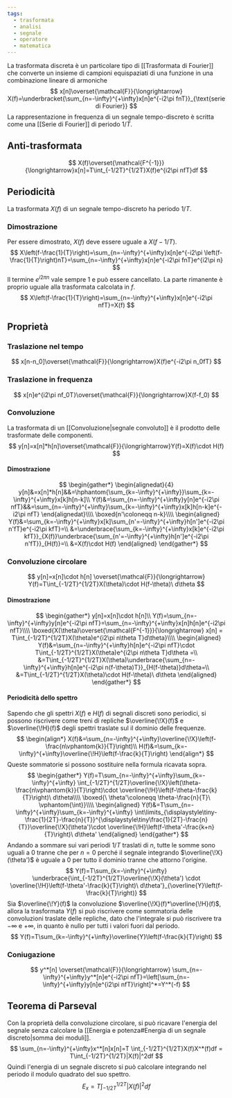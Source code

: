 ```yaml
---
tags:
  - trasformata
  - analisi
  - segnale
  - operatore
  - matematica
---
```

La trasformata discreta è un particolare tipo di [[Trasformata di Fourier]] che converte un insieme di campioni equispaziati di una funzione in una combinazione lineare di armoniche
$$
x[n]\overset{\mathcal{F}}{\longrightarrow} X(f)=\underbracket{\sum_{n=-\infty}^{+\infty}x[n]e^{-i2\pi fnT}}_{\text{serie di Fourier}}
$$
La rappresentazione in frequenza di un segnale tempo-discreto è scritta come una [[Serie di Fourier]] di periodo $1/T$.
## Anti-trasformata
$$
X(f)\overset{\mathcal{F^{-1}}}{\longrightarrow}x[n]=T\int_{-1/2T}^{1/2T}X(f)e^{i2\pi nfT}df
$$
## Periodicità
La trasformata $X(f)$ di un segnale tempo-discreto ha periodo $1/T$.
### Dimostrazione
Per essere dimostrato, $X(f)$ deve essere uguale a $X(f-1/T)$.
$$
X\left(f-\frac{1}{T}\right)=\sum_{n=-\infty}^{+\infty}x[n]e^{-i2\pi \left(f-\frac{1}{T}\right)nT}=\sum_{n=-\infty}^{+\infty}x[n]e^{-i2\pi fnT}e^{i2\pi n}
$$
Il termine $e^{i2\pi n}$ vale sempre $1$ e può essere cancellato. La parte rimanente è proprio uguale alla trasformata calcolata in $f$.
$$
X\left(f-\frac{1}{T}\right)=\sum_{n=-\infty}^{+\infty}x[n]e^{-i2\pi nfT}=X(f)
$$
## Proprietà
### Traslazione nel tempo
$$
x[n-n_0]\overset{\mathcal{F}}{\longrightarrow}X(f)e^{-i2\pi n_0fT}
$$
### Traslazione in frequenza
$$
x[n]e^{i2\pi nf_0T}\overset{\mathcal{F}}{\longrightarrow}X(f-f_0)
$$
### Convoluzione
La trasformata di un [[Convoluzione|segnale convoluto]] è il prodotto delle trasformate delle componenti.
$$
y[n]=x[n]*h[n]\overset{\mathcal{F}}{\longrightarrow}Y(f)=X(f)\cdot H(f)
$$
#### Dimostrazione
$$
\begin{gather*}
\begin{alignedat}{4}
y[n]&=x[n]*h[n]&&=\hphantom{\sum_{k=-\infty}^{+\infty}}\sum_{k=-\infty}^{+\infty}x[k]h[n-k]\\
Y(f)&=\sum_{n=-\infty}^{+\infty}y[n]e^{-i2\pi nfT}&&=\sum_{n=-\infty}^{+\infty}\sum_{k=-\infty}^{+\infty}x[k]h[n-k]e^{-i2\pi nfT}
\end{alignedat}\\\\
\boxed{n'\coloneqq n-k}\\\\
\begin{aligned}
Y(f)&=\sum_{k=-\infty}^{+\infty}x[k]\sum_{n'=-\infty}^{+\infty}h[n']e^{-i2\pi n'fT}e^{-i2\pi kfT}=\\
&=\underbrace{\sum_{k=-\infty}^{+\infty}x[k]e^{-i2\pi kfT}}_{X(f)}\underbrace{\sum_{n'=-\infty}^{+\infty}h[n']e^{-i2\pi n'fT}}_{H(f)}=\\
&=X(f)\cdot H(f)
\end{aligned}
\end{gather*}
$$
### Convoluzione circolare
$$
y[n]=x[n]\cdot h[n] \overset{\mathcal{F}}{\longrightarrow} Y(f)=T\int_{-1/2T}^{1/2T}X(\theta)\cdot H(f-\theta)\ d\theta
$$
#### Dimostrazione
$$
\begin{gather*}
y[n]=x[n]\cdot h[n]\\
Y(f)=\sum_{n=-\infty}^{+\infty}y[n]e^{-i2\pi nfT}=\sum_{n=-\infty}^{+\infty}x[n]h[n]e^{-i2\pi nfT}\\\\
\boxed{X(\theta)\overset{\mathcal{F^{-1}}}{\longrightarrow} x[n] = T\int_{-1/2T}^{1/2T}X(\theta)e^{i2\pi n\theta T}d\theta}\\\\
\begin{aligned}
Y(f)&=\sum_{n=-\infty}^{+\infty}h[n]e^{-i2\pi nfT}\cdot T\int_{-1/2T}^{1/2T}X(\theta)e^{i2\pi n\theta T}d\theta =\\
&=T\int_{-1/2T}^{1/2T}X(\theta)\underbrace{\sum_{n=-\infty}^{+\infty}h[n]e^{-i2\pi n(f-\theta)T}}_{H(f-\theta)}d\theta=\\
&=T\int_{-1/2T}^{1/2T}X(\theta)\cdot H(f-\theta)\ d\theta
\end{aligned}
\end{gather*}
$$
#### Periodicità dello spettro
Sapendo che gli spettri $X(f)$ e $H(f)$ di segnali discreti sono periodici, si possono riscrivere come treni di repliche $\overline{\!X}(f)$ e $\overline{\!H}(f)$ degli spettri traslate sul il dominio delle frequenze.
$$
\begin{align*}
X(f)&=\sum_{n=-\infty}^{+\infty}\overline{\!X}\left(f-\frac{n\vphantom{k}}{T}\right)\\
H(f)&=\sum_{k=-\infty}^{+\infty}\overline{\!H}\left(f-\frac{k}{T}\right)
\end{align*}
$$
Queste sommatorie si possono sostituire nella formula ricavata sopra.
$$
\begin{gather*}
Y(f)=T\sum_{n=-\infty}^{+\infty}\sum_{k=-\infty}^{+\infty} \int_{-1/2T}^{1/2T}\overline{\!X}\left(\theta-\frac{n\vphantom{k}}{T}\right)\cdot \overline{\!H}\left(f-\theta-\frac{k}{T}\right)\ d\theta\\\\
\boxed{\ \theta'\coloneqq \theta-\frac{n}{T}\ \vphantom{\int}}\\\\
\begin{aligned}
Y(f)&=T\sum_{n=-\infty}^{+\infty}\sum_{k=-\infty}^{+\infty} \int\limits_{\displaystyle\tiny-\frac{1}{2T}-\frac{n}{T}}^{\displaystyle\tiny\frac{1}{2T}-\frac{n}{T}}\overline{\!X}(\theta')\cdot \overline{\!H}\left(f-\theta'-\frac{k+n}{T}\right)\ d\theta'
\end{aligned}
\end{gather*}
$$
Andando a sommare sui vari periodi $1/T$ traslati di $n$, tutte le somme sono uguali a $0$ tranne che per $n=0$ perché il segnale integrando  $\overline{\!X}(\theta')$ è uguale a $0$ per tutto il dominio tranne che attorno l'origine.
$$
Y(f)=T\sum_{k=-\infty}^{+\infty} \underbrace{\int_{-1/2T}^{1/2T}\overline{\!X}(\theta') \cdot \overline{\!H}\left(f-\theta'-\frac{k}{T}\right)\ d\theta'}_{\overline{Y}\left(f-\frac{k}{T}\right)}
$$
Sia  $\overline{\!Y}(f)$ la convoluzione  $\overline{\!X}(f)*\overline{\!H}(f)$, allora la trasformata $Y(f)$ si può riscrivere come sommatoria delle convoluzioni traslate delle repliche, dato che l'integrale si può riscrivere tra $-\infty$ e $+\infty$, in quanto è nullo per tutti i valori fuori dal periodo.
$$
Y(f)=T\sum_{k=-\infty}^{+\infty}\overline{Y}\left(f-\frac{k}{T}\right)
$$
### Coniugazione
$$
y^*[n] \overset{\mathcal{F}}{\longrightarrow} \sum_{n=-\infty}^{+\infty}y^*[n]e^{-i2\pi nfT}=\left[\sum_{n=-\infty}^{+\infty}y[n]e^{i2\pi nfT}\right]^*=Y^*(-f)
$$
## Teorema di Parseval
Con la proprietà della convoluzione circolare, si può ricavare l'energia del segnale senza calcolare la [[Energia e potenza#Energia di un segnale discreto|somma dei moduli]].
$$
\sum_{n=-\infty}^{+\infty}x^*[n]x[n]=T \int_{-1/2T}^{1/2T}X(f)X^*(f)df = T\int_{-1/2T}^{1/2T}|X(f)|^2df
$$
Quindi l'energia di un segnale discreto si può calcolare integrando nel periodo il modulo quadrato del suo spettro.
$$
E_x=T\int_{-1/2T}^{1/2T}|X(f)|^2df
$$